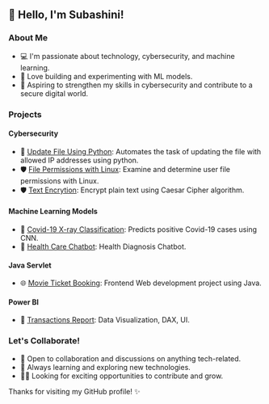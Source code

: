 ## 👋 Hello, I'm Subashini!

### About Me

- 💻 I'm passionate about technology, cybersecurity, and machine learning.
- 🤖 Love building and experimenting with ML models.
- 🏹 Aspiring to strengthen my skills in cybersecurity and contribute to a secure digital world.

### Projects

#### Cybersecurity
- 🔐 [Update File Using Python](https://github.com/Subashini03/Automate-IP-Address-File-Update): Automates the task of updating the file with allowed IP addresses using python.
- 🛡️ [File Permissions with Linux](https://github.com/Subashini03/Linux-File-Permissions): Examine and determine user file permissions with Linux.
- 🛡️ [Text Encrytion](https://github.com/Subashini03/Caeser-Cipher-Algorithm): Encrypt plain text using Caesar Cipher algorithm.

#### Machine Learning Models
- 🧠 [Covid-19 X-ray Classification](https://github.com/Subashini03/X-ray-Classification): Predicts positive Covid-19 cases using CNN.
- 🧠 [Health Care Chatbot](https://github.com/Subashini03/HealthCare-Chatbot): Health Diagnosis Chatbot.

#### Java Servlet
- 🌐 [Movie Ticket Booking](https://github.com/Subashini03/Web-Page-Using-Servlets): Frontend Web development project using Java.

#### Power BI
- 🚀 [Transactions Report](https://github.com/Subashini03/Transactions-Power-BI-Report): Data Visualization, DAX, UI.

### Let's Collaborate!

- 💬 Open to collaboration and discussions on anything tech-related.
- 🌱 Always learning and exploring new technologies.
- 👩‍💻 Looking for exciting opportunities to contribute and grow.

Thanks for visiting my GitHub profile! ✨
